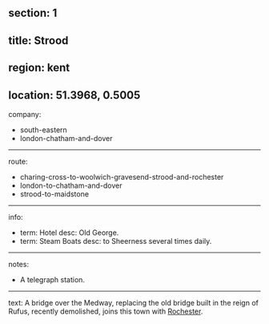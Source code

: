 section: 1
----
title: Strood
----
region: kent
----
location: 51.3968, 0.5005
----
company:
- south-eastern
- london-chatham-and-dover
----
route:
- charing-cross-to-woolwich-gravesend-strood-and-rochester
- london-to-chatham-and-dover
- strood-to-maidstone
----
info:
- term: Hotel
  desc: Old George.
- term: Steam Boats
  desc: to Sheerness several times daily.
----
notes:
- A telegraph station.
----
text: A bridge over the Medway, replacing the old bridge built in the reign of Rufus, recently demolished, joins this town with [Rochester](/stations/rochester).
